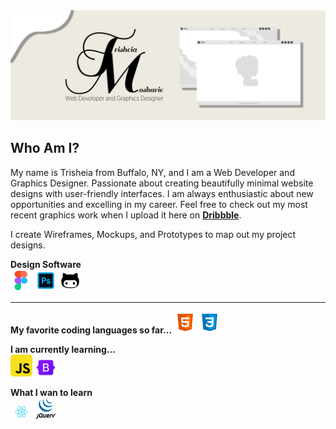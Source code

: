 
<img src="images/GitHub-Banner.jpg" alt="Trisheia-Moshaire-Banner" title="GitHub-Banner">

## Who Am I?
My name is Trisheia from Buffalo, NY, and I am a Web Developer and Graphics Designer. Passionate about creating beautifully minimal website designs with user-friendly interfaces. I am always enthusiastic about new opportunities and excelling in my career. Feel free to check out my most recent graphics work when I upload it here on **[Dribbble](http://dribbble.com)**.


I create Wireframes, Mockups, and Prototypes to map out my project designs. 
<br>

**Design Software**
<br>
<img src="images/icons/figma-1.png" width="35" alt="figma" title="figma">
<img src="images/icons/photoshop.png" width="35" alt="photoshop" title="photoshop">
<img src="images/icons/github.png" width="35" alt="github" title="github">
<hr>

**My favorite coding languages so far...**
<img src="images/icons/html5.png" width="35" alt="html5" title="html5"> 
<img src="images/icons/css3.png" width="35" alt="css3" title="css3">

**I am currently learning...**
<br>
<img src="images/icons/javascript.png" width="35" alt="javascript" title="javascript">
<img src="images/icons/bootstrap.png" width="35" alt="bootstrap-4" title="bootstrap-4">

**What I wan to learn**
<br>
<img src="images/icons/react.svg" width="35" alt="react-icon" title="react-icon">
<img src="images/icons/j-query.png" width="35" alt="jQuery-icon" title="jQuery-icon">


